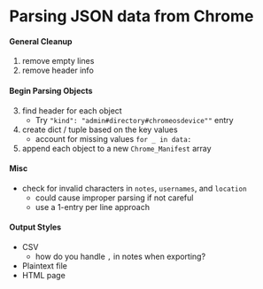 # Parsing JSON data from Chrome

#### General Cleanup
1. remove empty lines
2. remove header info

#### Begin Parsing Objects
3. find header for each object
	* Try `"kind": "admin#directory#chromeosdevice""` entry
4. create dict / tuple based on the key values
	* account for missing values `for _ in data:`
5. append each object to a new `Chrome_Manifest` array

#### Misc
* check for invalid characters in `notes`, `usernames`, and `location`
	* could cause improper parsing if not careful
	* use a 1-entry per line approach

#### Output Styles
* CSV
	* how do you handle `,` in notes when exporting?
* Plaintext file
* HTML page